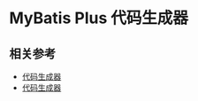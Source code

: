 # MyBatis Plus 代码生成器
## 相关参考
- [代码生成器](https://juejin.cn/post/7153855035896512526)
- [代码生成器](https://juejin.cn/post/7033399493684903949)